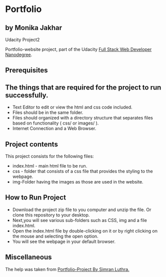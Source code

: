 # Portfolio
## by Monika Jakhar
 Udacity Project2

Portfolio-website project, part of the Udacity [Full Stack Web Developer
Nanodegree](https://www.udacity.com/course/full-stack-web-developer-nanodegree--nd004).

## Prerequisites
## The things that are required for the project to run successfully.
- Text Editor to edit or view the html and css code included.
- Files should be in the same folder.
- Files should organized with a directory structure that separates files based on functionality ( css/ or images/ ).
- Internet Connection and a Web Browser.

## Project contents

This project consists for the following files:

* index.html - main html file to be run.
* css - folder that consists of a css file that provides the styling to the webpage.
* img-Folder having the images as those are used in the website.

## How to Run Project

- Download the project zip file to you computer and unzip the file. Or clone this repository to your desktop.
- Next,you will see various sub-folders such as CSS, img and a file index.html.
- Open the index.html file by double-clicking on it or by right clicking on the mouse and selecting the open option.
- You will see the webpage in your default browser.

## Miscellaneous

The help was taken from [Portfolio-Project By Simran Luthra.](https://github.com/simranluthra/portfolio)
